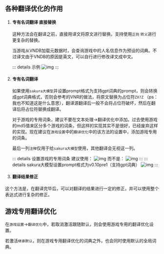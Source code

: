 ## 各种翻译优化的作用

1. #### 专有名词翻译 直接替换

    这种方法会在翻译之前，直接用译文将原文进行替换。支持使用`正则` `转义`进行更复杂的替换。

    当游戏从VNDB加载元数据时，会查询游戏中的人名信息作为预设的词典。不过译文由于VNDB的原因是英文，可以自行进行修改译文成中文。

    ::: details 示例
    ![img](https://image.lunatranslator.org/zh/transoptimi/1.png)
    :::


1. #### 专有名词翻译

    如果使用`sakura大模型`并设置prompt格式为支持gpt词典的prompt，则会转换成gpt词典格式，否则会参考的VNR的做法，将原文替换为占位符`ZX?Z` （ps：我也不知道这是什么意思），翻译源翻译后一般不会将占位符破坏，然后在翻译后将占位符替换成翻译。

    对于游戏的专用词条，建议不要在文本处理->翻译优化中添加。过去使用游戏的md5值来区分多个游戏的词条，但这样的实现其实不是很好，已经废弃这样的实现。现在建议在`游戏设置`中的`翻译优化`中的该方法的设置中，添加游戏专用的词条。

    最后一列`注释`仅用于给`sakura大模型`使用，其他翻译会无视这一列。
      
    ::: details 设置游戏的专用词条
    建议使用：
    ![img](https://image.lunatranslator.org/zh/transoptimi/2.png)
      而不是：
    ![img](https://image.lunatranslator.org/zh/transoptimi/3.png)
    :::
    ::: details sakura大模型设置prompt格式为v0.10pre1（支持gpt词典）
    ![img](https://image.lunatranslator.org/zh/transoptimi/4.png)
    :::

1. #### 翻译结果修正

  这个方法是，在翻译完毕后，可以对翻译的结果进行一定的修正，并可以使用整个表达式进行复杂的修正。

## 游戏专用翻译优化

在`游戏设置`->`翻译优化`中，若取消激活跟随默认，则会使用游戏专用的翻译优化设置。

若激活`继承默认`，则在游戏专用翻译优化的词典之外，也会同时使用默认的全局词典。